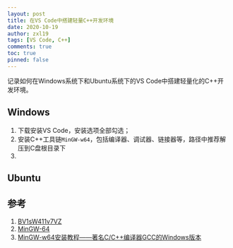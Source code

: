 ```yaml
---
layout: post
title: 在VS Code中搭建轻量C++开发环境
date: 2020-10-19
author: zxl19
tags: [VS Code, C++]
comments: true
toc: true
pinned: false
---
```


记录如何在Windows系统下和Ubuntu系统下的VS Code中搭建轻量化的C++开发环境。

## Windows

1. 下载安装VS Code，安装选项全部勾选；
2. 安装C++工具链`MinGW-w64`，包括编译器、调试器、链接器等，路径中推荐解压到C盘根目录下
3. 

## Ubuntu

## 参考

1. [BV1sW411v7VZ](https://www.bilibili.com/video/BV1sW411v7VZ)
2. [MinGW-64](http://mingw-w64.org/doku.php)
3. [MinGW-w64安装教程——著名C/C++编译器GCC的Windows版本](https://www.cnblogs.com/ggg-327931457/p/9694516.html)
